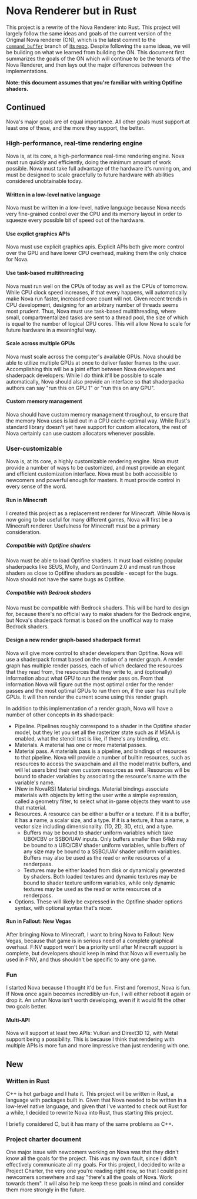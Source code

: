 # Nova Renderer but in Rust

This project is a rewrite of the Nova Renderer into Rust. This project 
will largely follow the same ideas and goals of the current version of 
the Original Nova renderer (ON), which is the latest commit to the 
[`command_buffer`](https://github.com/NovaMods/nova-renderer/tree/command_buffer)
branch of [its repo](https://github.com/NovaMods/nova-renderer). Despite
following the same ideas, we will be building on what we learned from
building the ON. This document first summarizes the goals of the ON
which will continue to be the tenants of the Nova Renderer, and then
lays out the major differences between the implementations.

**Note: this document assumes that you're familiar with writing Optifine 
shaders.**

## Continued

Nova's major goals are of equal importance. All other goals must support
at least one of these, and the more they support, the better.

### High-performance, real-time rendering engine

Nova is, at its core, a high-performance real-time rendering engine.
Nova must run quickly and efficiently, doing the minimum amount of work
possible. Nova must take full advantage of the hardware it's running on,
and must be designed to scale gracefully to future hardware with
abilities considered unobtainable today.

#### Written in a low-level native language

Nova must be written in a low-level, native language because Nova needs
very fine-grained control over the CPU and its memory layout in order to
squeeze every possible bit of speed out of the hardware.

#### Use explict graphics APIs

Nova must use explicit graphics apis. Explicit APIs both give more
control over the GPU and have lower CPU overhead, making them the only
choice for Nova.

#### Use task-based multithreading

Nova must run well on the CPUs of today as well as the CPUs of tomorrow.
While CPU clock speed increases, if that every happens, will 
automatically make Nova run faster, increased core count will not.
Given recent trends in CPU development, designing for an arbitrary number
of threads seems most prudent. Thus, Nova must use task-based multithreading,
where small, compartmentalized tasks are sent to a thread pool, the size of
which is equal to the number of logical CPU cores. This will allow Nova
to scale for future hardware in a meaningful way.

#### Scale across multiple GPUs

Nova must scale across the computer's available GPUs. Nova should be
able to utilize multiple GPUs at once to deliver faster frames to the
user. Accomplishing this will be a joint effort between Nova developers
and shaderpack developers: While I _do_ think it'll be possible to scale
automatically, Nova should also provide an interface so that shaderpacka
authors can say "run this on GPU 1" or "run this on any GPU".

#### Custom memory management

Nova should have custom memory management throughout, to ensure that the
memory Nova uses is laid out in a CPU cache-optimal way. While Rust's
standard library doesn't yet have support for custom allocators, the rest
of Nova certainly can use custom allocators whenever possible.

### User-customizable

Nova is, at its core, a highly customizable rendering engine. Nova must
provide a number of ways to be customized, and must provide an elegant
and efficient customization interface. Nova must be both accessible to
newcomers and powerful enough for masters. It must provide control in
every sense of the word.

#### Run in Minecraft

I created this project as a replacement renderer for Minecraft. While
Nova is now going to be useful for many different games, Nova will first
be a Minecraft renderer. Usefulness for Minecraft must be a primary
consideration.

##### Compatible with Optifine shaders

Nova must be able to load Optifine shaders. It must load existing
popular shaderpacks like SEUS, Molly, and Continuum 2.0 and must run
those shaders as close to Optifine shaders as possible - except for the
bugs. Nova should not have the same bugs as Optifine.

##### Compatible with Bedrock shaders

Nova must be compatible with Bedrock shaders. This will be hard to
design for, because there's no official way to make shaders for the
Bedrock engine, but Nova's shaderpack format is based on the unoffical
way to make Bedrock shaders.

#### Design a new render graph-based shaderpack format

Nova will give more control to shader developers than Optifine. Nova
will use a shaderpack format based on the notion of a render graph. A
render graph has multiple render passes, each of which declared the
resources that they read from, the resources that they write to, and
(optionally) information about what GPU to run the render pass on. From
that information Nova will figure out the most optimal order for the
render passes and the most optimal GPUs to run them on, if the user has
multiple GPUs. It will then render the current scene using this render
graph.

In addition to this implementation of a render graph, Nova will have a
number of other concepts in its shaderpack:

- Pipeline. Pipelines roughly correspond to a shader in the Optifine shader model,
  but they let you set all the rasterizer state such as if MSAA is
  enabled, what the stencil test is like, if there's any blending, etc.
- Materials. A material has one or more material passes.
- Material pass. A materials pass is a pipeline, and bindings of 
  resources to that pipeline. Nova will provide a number of builtin
  resources, such as resources to access the swapchain and all the
  model matrix buffers, and will let users bind their own custom
  resources as well. Resources will be bound to shader variables by
  associating the resource's name with the variable's name.
- [New in NovaRS] Material bindings. Material bindings associate
  materials with objects by letting the user write a simple expression,
  called a geometry filter, to select what in-game objects they want to
  use that material.
- Resources. A resource can be either a buffer or a texture. If it is a
  buffer, it has a name, a scalar size, and a type. If it is a texture,
  it has a name, a vector size including dimensionality.
  (1D, 2D, 3D, etc), and a type.
  - Buffers may be bound to shader uniform variables which take UBO/CBV
    or SSBO/UAV inputs. Only buffers smaller than 64kb may be bound to a
    UBO/CBV shader uniform variables, while buffers of any size may be
    bound to a SSBO/UAV shader uniform variables. Buffers may also be
    used as the read or write resources of a renderpass.
  - Textures may be either loaded from disk or dynamically generated by
    shaders. Both loaded textures and dynamic textures may be bound to
    shader texture uniform variables, while only dynamic textures may
    be used as the read or write resources of a renderpass.
- Options. These will likely be expressed in the Optifine shader options
  syntax, with optional syntax that's nicer.

#### Run in Fallout: New Vegas

After bringing Nova to Minecraft, I want to bring Nova to Fallout: New
Vegas, because that game is in serious need of a complete graphical
overhaul. F:NV support won't be a priority until after Minecraft support
is complete, but developers should keep in mind that Nova will
eventually be used in F:NV, and thus shouldn't be specific to any one
game.

### Fun

I started Nova because I thought it'd be fun. First and foremost, Nova
is fun. If Nova once again becomes incredibly un-fun, I will either
reboot it again or drop it. An unfun Nova isn't worth developing, even
if it would fit the other two goals better.

#### Multi-API

Nova will support at least two APIs: Vulkan and Dirext3D 12, with Metal
support being a possibility. This is because I think that rendering with
multiple APIs is more fun and more impressive than just rendering with
one.

## New

### Written in Rust

C++ is hot garbage and I hate it. This project will be written in Rust,
a language with packages built in. Given that Nova needed to be written
in a low-level native language, and given that I've wanted to check out
Rust for a while, I decided to rewrite Nova into Rust, thus starting
this project.

I briefly considered C, but it has many of the same problems as C++.

### Project charter document

One major issue with newcomers working on Nova was that they didn't know
all the goals for the project. This was my own fault, since I didn't
effectively communicate all my goals. For this project, I decided to
write a Project Charter, the very one you're reading right now, so
that I could point newcomers somewhere and say "there's all the goals
of Nova. Work towards them". It will also help me keep these goals in
mind and consider them more strongly in the future.
